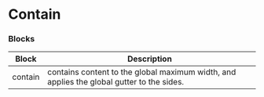 # Contain

### Blocks

| Block   | Description                                                                               |
| ------- | ----------------------------------------------------------------------------------------- |
| contain | contains content to the global maximum width, and applies the global gutter to the sides. |